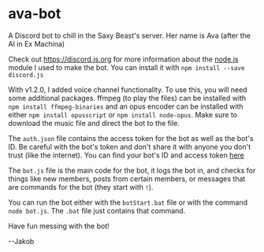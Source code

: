 # ava-bot
A Discord bot to chill in the Saxy Beast's server. Her name is Ava (after the AI in Ex Machina)

Check out <https://discord.js.org> for more information about the [node.js](https://nodejs.org/en/) module I used to make the bot. You can install it with `npm install --save discord.js`

With v1.2.0, I added voice channel functionality. To use this, you will need some additional packages. ffmpeg (to play the files) can be installed with `npm install ffmpeg-binaries` and an opus encoder can be installed with either `npm install opusscript` or `npm install node-opus`. Make sure to download the music file and direct the bot to the file. 

The `auth.json` file contains the access token for the bot as well as the bot's ID. Be careful with the bot's token and don't share it with anyone you don't trust (like the internet). You can find your bot's ID and access token [here](https://discordapp.com/developers/applications/me) 

The `bot.js` file is the main code for the bot, it logs the bot in, and checks for things like new members, posts from certain members, or messages that are commands for the bot (they start with `!`). 

You can run the bot either with the `botStart.bat` file or with the command `node bot.js`. The `.bat` file just contains that command. 

Have fun messing with the bot! 

--Jakob
